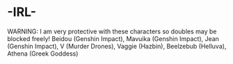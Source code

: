 # -IRL-
WARNING: I am very protective with these characters so doubles may be blocked freely!
Beidou (Genshin Impact), Mavuika (Genshin Impact), Jean (Genshin Impact), V (Murder Drones), Vaggie (Hazbin), Beelzebub (Helluva), Athena (Greek Goddess)
